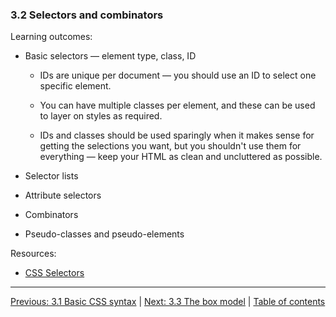 ### 3.2 Selectors and combinators

Learning outcomes:

- Basic selectors — element type, class, ID

  - IDs are unique per document — you should use an ID to select one specific element.

  - You can have multiple classes per element, and these can be used to layer on styles as required.

  - IDs and classes should be used sparingly when it makes sense for getting the selections you want, but you shouldn't use them for everything — keep your HTML as clean and uncluttered as possible.

- Selector lists

- Attribute selectors

- Combinators

- Pseudo-classes and pseudo-elements

Resources:

- [CSS Selectors](https://developer.mozilla.org/en-US/docs/Learn/CSS/Building_blocks/Selectors)

---

[Previous: 3.1 Basic CSS syntax](/curriculum/2-core/2-styling/3-01-basic-css-syntax.md) | [Next: 3.3 The box model](/curriculum/2-core/2-styling/3-03-the-box-model.md) | [Table of contents](/TOC.md)
